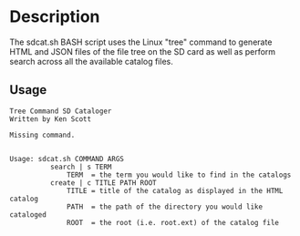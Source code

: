 # Description

The sdcat.sh BASH script uses the Linux "tree" command to generate
HTML and JSON files of the file tree on the SD card as well as perform
search across all the available catalog files.

## Usage

```
Tree Command SD Cataloger
Written by Ken Scott

Missing command.


Usage: sdcat.sh COMMAND ARGS
          search | s TERM
              TERM  = the term you would like to find in the catalogs
          create | c TITLE PATH ROOT
              TITLE = title of the catalog as displayed in the HTML catalog
              PATH  = the path of the directory you would like cataloged
              ROOT  = the root (i.e. root.ext) of the catalog file
```
